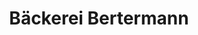 ---
title: "Bäckerei Bertermann"
url: /petershagen/baeckerei-bertermann-messlinger-strasse/
shop: Bäckerei
---
